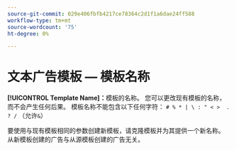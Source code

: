 ```yaml
---
source-git-commit: 029e406fbfb4217ce78364c2d1f1a6dae24ff588
workflow-type: tm+mt
source-wordcount: '75'
ht-degree: 0%

---
```

# 文本广告模板 — 模板名称

**[!UICONTROL Template Name]：**&#x200B;模板的名称。 您可以更改现有模板的名称，而不会产生任何后果。 模板名称不能包含以下任何字符： `# % * | \ : " < >  . ? /` （允许`&`）

要使用与现有模板相同的参数创建新模板，请克隆模板并为其提供一个新名称。 从新模板创建的广告与从源模板创建的广告无关。
